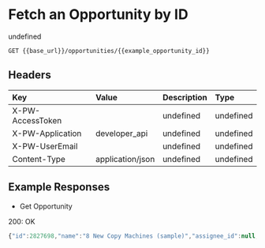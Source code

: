 # Fetch an Opportunity by ID

undefined

`GET {{base_url}}/opportunities/{{example_opportunity_id}}`

## Headers

| Key | Value | Description | Type |
| :--- | :--- | :--- | :--- |
| X-PW-AccessToken |  | undefined | undefined |
| X-PW-Application | developer\_api | undefined | undefined |
| X-PW-UserEmail |  | undefined | undefined |
| Content-Type | application/json | undefined | undefined |

## Example Responses

* Get Opportunity

200: OK

```javascript
{"id":2827698,"name":"8 New Copy Machines (sample)","assignee_id":null,"close_date":"1/23/2017","company_id":9607580,"company_name":"Dunder Mifflin (sample)","customer_source_id":331241,"details":"Opportunities are created for People and Companies that are interested in buying your products or services. Create Opportunities for People and Companies to move them through one of your Pipelines.","loss_reason_id":null,"pipeline_id":213214,"pipeline_stage_id":987790,"primary_contact_id":null,"priority":"None","status":"Open","tags":[],"interaction_count":0,"monetary_value":250000,"win_probability":5,"date_created":1483988829,"date_modified":1489018922,"custom_fields":[{"custom_field_definition_id":100764,"value":null},{"custom_field_definition_id":103481,"value":null}]}
```

